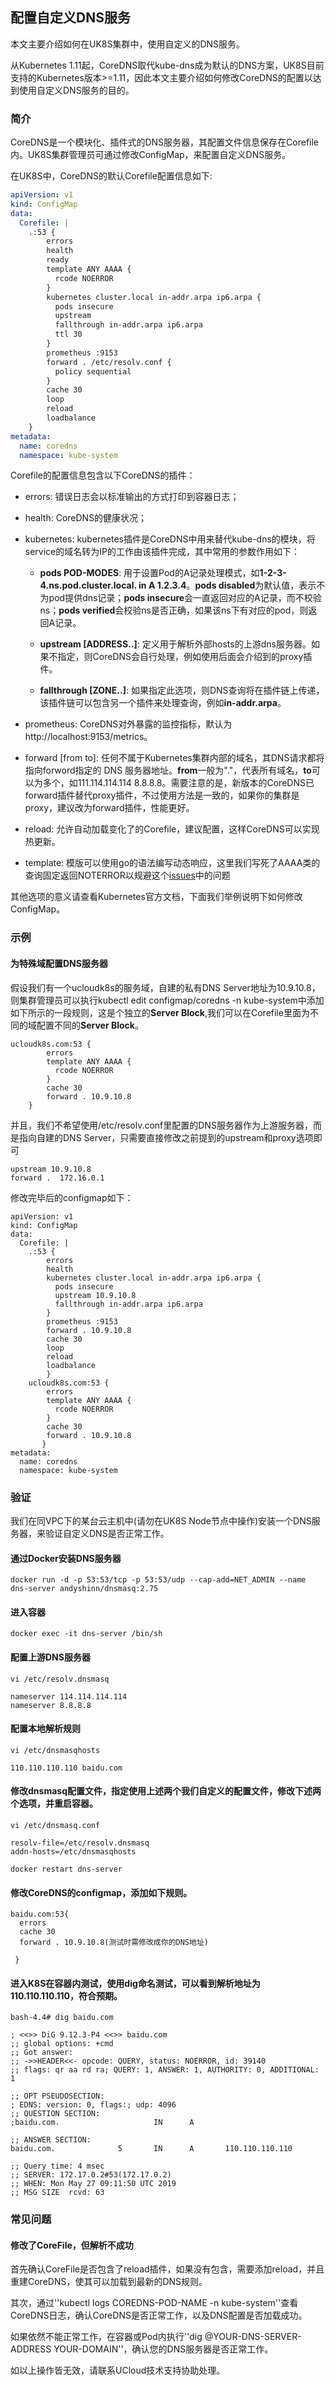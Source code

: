 ## 配置自定义DNS服务

本文主要介绍如何在UK8S集群中，使用自定义的DNS服务。

从Kubernetes
1.11起，CoreDNS取代kube-dns成为默认的DNS方案，UK8S目前支持的Kubernetes版本>=1.11，因此本文主要介绍如何修改CoreDNS的配置以达到使用自定义DNS服务的目的。

### 简介

CoreDNS是一个模块化、插件式的DNS服务器，其配置文件信息保存在Corefile内。UK8S集群管理员可通过修改ConfigMap，来配置自定义DNS服务。

在UK8S中，CoreDNS的默认Corefile配置信息如下:

```yaml
apiVersion: v1
kind: ConfigMap
data:
  Corefile: |
    .:53 {
        errors
        health
        ready
        template ANY AAAA {
          rcode NOERROR
        }
        kubernetes cluster.local in-addr.arpa ip6.arpa {
          pods insecure
          upstream
          fallthrough in-addr.arpa ip6.arpa
          ttl 30
        }
        prometheus :9153
        forward . /etc/resolv.conf {
          policy sequential
        }
        cache 30
        loop
        reload
        loadbalance
    }
metadata:
  name: coredns
  namespace: kube-system
```

Corefile的配置信息包含以下CoreDNS的插件：

- errors: 错误日志会以标准输出的方式打印到容器日志；

- health: CoreDNS的健康状况；

- kubernetes: kubernetes插件是CoreDNS中用来替代kube-dns的模块，将service的域名转为IP的工作由该插件完成，其中常用的参数作用如下：

  - **pods POD-MODES**: 用于设置Pod的A记录处理模式，如**1-2-3-4.ns.pod.cluster.local. in A 1.2.3.4**。**pods
    disabled**为默认值，表示不为pod提供dns记录；**pods insecure**会一直返回对应的A记录，而不校验ns；**pods
    verified**会校验ns是否正确，如果该ns下有对应的pod，则返回A记录。

  - **upstream [ADDRESS..]**: 定义用于解析外部hosts的上游dns服务器。如果不指定，则CoreDNS会自行处理，例如使用后面会介绍到的proxy插件。

  - **fallthrough [ZONE..]**: 如果指定此选项，则DNS查询将在插件链上传递，该插件链可以包含另一个插件来处理查询，例如**in-addr.arpa**。

- prometheus: CoreDNS对外暴露的监控指标，默认为http://localhost:9153/metrics。

- forward [from to]: 任何不属于Kubernetes集群内部的域名，其DNS请求都将指向forword指定的 DNS
  服务器地址。**from**一般为"."，代表所有域名，**to**可以为多个，如111.114.114.114
  8.8.8.8。需要注意的是，新版本的CoreDNS已forward插件替代proxy插件，不过使用方法是一致的，如果你的集群是proxy，建议改为forward插件，性能更好。

- reload: 允许自动加载变化了的Corefile，建议配置，这样CoreDNS可以实现热更新。

- template: 模版可以使用go的语法编写动态响应，这里我们写死了AAAA类的查询固定返回NOTERROR以规避这个[issues](https://github.com/coredns/coredns/issues/3305)中的问题

其他选项的意义请查看Kubernetes官方文档，下面我们举例说明下如何修改ConfigMap。

### 示例

#### 为特殊域配置DNS服务器

假设我们有一个ucloudk8s的服务域，自建的私有DNS Server地址为10.9.10.8，则集群管理员可以执行kubectl edit configmap/coredns -n
kube-system中添加如下所示的一段规则，这是个独立的**Server Block**,我们可以在Corefile里面为不同的域配置不同的**Server Block**。

```
ucloudk8s.com:53 {
        errors
        template ANY AAAA {
          rcode NOERROR
        }
        cache 30
        forward . 10.9.10.8
    }
```

并且，我们不希望使用/etc/resolv.conf里配置的DNS服务器作为上游服务器，而是指向自建的DNS Server，只需要直接修改之前提到的upstream和proxy选项即可

```
upstream 10.9.10.8
forward .  172.16.0.1
```

修改完毕后的configmap如下：

```
apiVersion: v1
kind: ConfigMap
data:
  Corefile: |
    .:53 {
        errors
        health
        kubernetes cluster.local in-addr.arpa ip6.arpa {
          pods insecure
          upstream 10.9.10.8
          fallthrough in-addr.arpa ip6.arpa
        }
        prometheus :9153
        forward . 10.9.10.8
        cache 30
        loop
        reload
        loadbalance
        }
    ucloudk8s.com:53 {
        errors
        template ANY AAAA {
          rcode NOERROR
        }
        cache 30
        forward . 10.9.10.8
       }
metadata:
  name: coredns
  namespace: kube-system
```

### 验证

我们在同VPC下的某台云主机中(请勿在UK8S Node节点中操作)安装一个DNS服务器，来验证自定义DNS是否正常工作。

#### 通过Docker安装DNS服务器

```
docker run -d -p 53:53/tcp -p 53:53/udp --cap-add=NET_ADMIN --name dns-server andyshinn/dnsmasq:2.75
```

#### 进入容器

```
docker exec -it dns-server /bin/sh
```

#### 配置上游DNS服务器

```
vi /etc/resolv.dnsmasq

nameserver 114.114.114.114
nameserver 8.8.8.8
```

#### 配置本地解析规则

```
vi /etc/dnsmasqhosts

110.110.110.110 baidu.com
```

#### 修改dnsmasq配置文件，指定使用上述两个我们自定义的配置文件，修改下述两个选项，并重启容器。

```
vi /etc/dnsmasq.conf

resolv-file=/etc/resolv.dnsmasq
addn-hosts=/etc/dnsmasqhosts

docker restart dns-server
```

#### 修改CoreDNS的configmap，添加如下规则。

```
baidu.com:53{
  errors
  cache 30
  forward . 10.9.10.8(测试时需修改成你的DNS地址)      

 }
```

#### 进入K8S在容器内测试，使用dig命名测试，可以看到解析地址为110.110.110.110，符合预期。

```
bash-4.4# dig baidu.com

; <<>> DiG 9.12.3-P4 <<>> baidu.com
;; global options: +cmd
;; Got answer:
;; ->>HEADER<<- opcode: QUERY, status: NOERROR, id: 39140
;; flags: qr aa rd ra; QUERY: 1, ANSWER: 1, AUTHORITY: 0, ADDITIONAL: 1

;; OPT PSEUDOSECTION:
; EDNS: version: 0, flags:; udp: 4096
;; QUESTION SECTION:
;baidu.com.                     IN      A

;; ANSWER SECTION:
baidu.com.              5       IN      A       110.110.110.110

;; Query time: 4 msec
;; SERVER: 172.17.0.2#53(172.17.0.2)
;; WHEN: Mon May 27 09:11:50 UTC 2019
;; MSG SIZE  rcvd: 63
```

### 常见问题

#### 修改了CoreFile，但解析不成功

首先确认CoreFile是否包含了reload插件，如果没有包含，需要添加reload，并且重建CoreDNS，使其可以加载到最新的DNS规则。

其次，通过''kubectl logs COREDNS-POD-NAME -n kube-system''查看CoreDNS日志，确认CoreDNS是否正常工作，以及DNS配置是否加载成功。

如果依然不能正常工作，在容器或Pod内执行''dig @YOUR-DNS-SERVER-ADDRESS YOUR-DOMAIN''，确认您的DNS服务器是否正常工作。

如以上操作皆无效，请联系UCloud技术支持协助处理。
